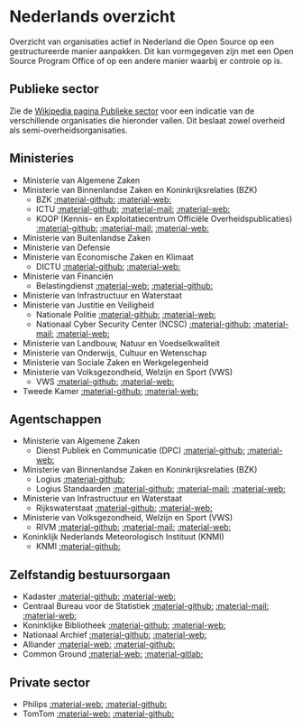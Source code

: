 # Nederlands overzicht

Overzicht van organisaties actief in Nederland die Open Source op een gestructureerde manier aanpakken.
Dit kan vormgegeven zijn met een Open Source Program Office of op een andere manier waarbij er controle op is.

## Publieke sector

Zie de [Wikipedia pagina Publieke sector](https://nl.wikipedia.org/wiki/Publieke_sector) voor een indicatie van de verschillende organisaties die hieronder vallen. Dit beslaat zowel overheid als semi-overheidsorganisaties.

## Ministeries
- Ministerie van Algemene Zaken
- Ministerie van Binnenlandse Zaken en Koninkrijksrelaties (BZK)
    - BZK 
      [:material-github:](https://github.com/MinBZK)
      [:material-web:](https://www.rijksoverheid.nl/ministeries/ministerie-van-binnenlandse-zaken-en-koninkrijksrelaties)
    - ICTU
      [:material-github:](https://github.com/ICTU)
      [:material-mail:](mailto:info@ictu.nl)
      [:material-web:](https://www.ictu.nl)
    - KOOP (Kennis- en Exploitatiecentrum Officiële Overheidspublicaties)
      [:material-github:](https://github.com/dataoverheid)
      [:material-mail:](mailto:opendata@overheid.nl)
      [:material-web:](https://data.overheid.nl)
- Ministerie van Buitenlandse Zaken
- Ministerie van Defensie
- Ministerie van Economische Zaken en Klimaat
    - DICTU
      [:material-github:](https://github.com/Dictu)
      [:material-web:](http://www.dictu.nl)
- Ministerie van Financiën
    - Belastingdienst
      [:material-web:](https://www.belastingdienst.nl/)
      [:material-github:](https://github.com/belastingdienst)
- Ministerie van Infrastructuur en Waterstaat
- Ministerie van Justitie en Veiligheid
    - Nationale Politie
      [:material-github:](https://github.com/politie)
      [:material-web:](https://www.politie.nl)
    - Nationaal Cyber Security Center (NCSC) 
      [:material-github:](https://github.com/NCSC-NL)
      [:material-mail:](mailto:info@ncsc.nl)
      [:material-web:](https://www.ncsc.nl/)
- Ministerie van Landbouw, Natuur en Voedselkwaliteit
- Ministerie van Onderwijs, Cultuur en Wetenschap
- Ministerie van Sociale Zaken en Werkgelegenheid
- Ministerie van Volksgezondheid, Welzijn en Sport (VWS)
    - VWS
      [:material-github:](https://github.com/minvws)
      [:material-web:](https://minvws.nl)
- Tweede Kamer
      [:material-github:](https://github.com/TweedeKamerDerStaten-Generaal)
      [:material-web:](https://tweedekamer.nl)

## Agentschappen
- Ministerie van Algemene Zaken
   - Dienst Publiek en Communicatie (DPC)
      [:material-github:](https://github.com/azdpc)
      [:material-web:](https://www.rijksoverheid.nl/dpc)
- Ministerie van Binnenlandse Zaken en Koninkrijksrelaties (BZK)
    - Logius
      [:material-github:]( https://gitlab.com/logius)
    - Logius Standaarden
      [:material-github:](https://github.com/Logius-standaarden)
      [:material-mail:](mailto:api@logius.nl)
      [:material-web:](http://logius.nl/standaarden)
- Ministerie van Infrastructuur en Waterstaat
    - Rijkswaterstaat
      [:material-github:](https://github.com/RWS-NL)
      [:material-web:](https://www.rijkswaterstaat.nl)
- Ministerie van Volksgezondheid, Welzijn en Sport (VWS)
    - RIVM
      [:material-github:](https://github.com/rivm-syso)
      [:material-mail:](mailto:info@rivm.nl)
      [:material-web:](http://www.rivm.nl)
- Koninklijk Nederlands Meteorologisch Instituut (KNMI)
    - KNMI
      [:material-github:](https://gitlab.com/KNMI-OSS/)

## Zelfstandig bestuursorgaan
- Kadaster
      [:material-github:](https://github.com/Kadaster)
      [:material-web:](https://www.kadaster.nl)
- Centraal Bureau voor de Statistiek
      [:material-github:](https://github.com/statistiekcbs)
      [:material-mail:](mailto:infoservice@cbs.nl)
      [:material-web:](https://www.cbs.nl)
- Koninklijke Bibliotheek
      [:material-github:](https://github.com/KBNLresearch)
      [:material-web:](https://twitter.com/KBNLresearch)
- Nationaal Archief
      [:material-github:](https://github.com/NationaalArchief)
      [:material-web:](http://www.nationaalarchief.nl)
- Alliander
      [:material-web:](https://www.alliander.com/nl/open-source/)
      [:material-github:](https://github.com/MinBZK)
- Common Ground
      [:material-web:](https://commonground.nl/)
      [:material-gitlab:](https://gitlab.com/commonground/)

## Private sector
- Philips
      [:material-web:](https://www.philips.com/)
      [:material-github:](https://github.com/philips-software/)
- TomTom
      [:material-web:](https://www.tomtom.com/)
      [:material-github:](https://github.com/tomtom-international)
